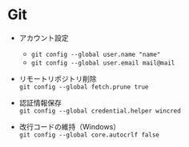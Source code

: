 
# Git

* アカウント設定
  * `git config --global user.name "name"`
  * `git config --global user.email mail@mail`
* リモートリポジトリ削除  
`git config --global fetch.prune true`

* 認証情報保存  
`git config --global credential.helper wincred`

* 改行コードの維持（Windows）  
`git config --global core.autocrlf false`
